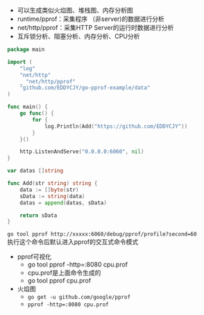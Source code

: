 + 可以生成类似火焰图、堆栈图、内存分析图
+ runtime/pprof：采集程序 （非server)的数据进行分析
+ net/http/pprof：采集HTTP Server的运行时数据进行分析
+ 互斥锁分析、阻塞分析、内存分析、CPU分析
```go
package main

import (
    "log"
    "net/http"
    _ "net/http/pprof"
    "github.com/EDDYCJY/go-pprof-example/data"
)

func main() {
    go func() {
        for {
            log.Println(Add("https://github.com/EDDYCJY"))
        }
    }()

    http.ListenAndServe("0.0.0.0:6060", nil)
}

var datas []string

func Add(str string) string {
    data := []byte(str)
    sData := string(data)
    datas = append(datas, sData)

    return sData
}
```
`go tool pprof http://xxxxx:6060/debug/pprof/profile?second=60`\
执行这个命令后默认进入pprof的交互式命令模式
+ pprof可视化
	+ go tool pprof -http=:8080 cpu.prof
	+ cpu.prof是上面命令生成的
	+ go tool pprof cpu.prof
+ 火焰图
	+ `go get -u github.com/google/pprof`
	+ `pprof -http=:8080 cpu.prof`
